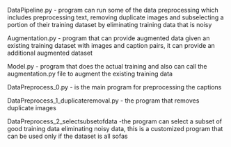 DataPipeline.py - program can run some of the data preprocessing  which includes preprocessing text, removing duplicate images and subselecting a portion of their training dataset by eliminating training data that is noisy

Augmentation.py - program that can provide augmented data given an existing training dataset with images and caption pairs, it can 
provide an additional augmented dataset

Model.py - program that does the actual training and also can call the augmentation.py file to augment the existing training data

DataPreprocess_0.py - is the main program for preprocessing the captions

DataPreprocess_1_duplicateremoval.py - the program that removes duplicate images

DataPreprocess_2_selectsubsetofdata -the program  can select a subset of good training data eliminating noisy data, this is a customized program that can be used only if the dataset is all sofas 




